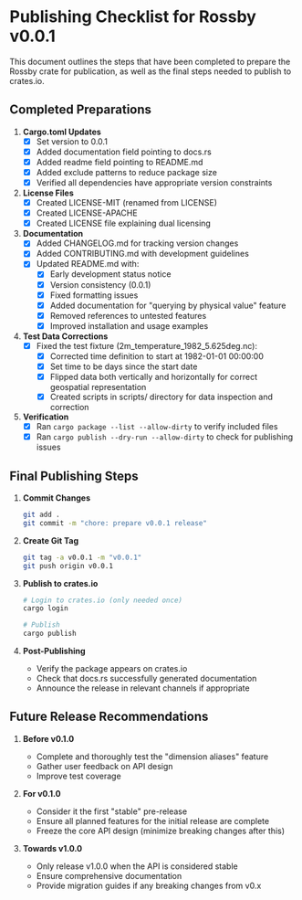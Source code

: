 # Publishing Checklist for Rossby v0.0.1

This document outlines the steps that have been completed to prepare the Rossby crate for publication, as well as the final steps needed to publish to crates.io.

## Completed Preparations

1. **Cargo.toml Updates**
   - [x] Set version to 0.0.1
   - [x] Added documentation field pointing to docs.rs
   - [x] Added readme field pointing to README.md
   - [x] Added exclude patterns to reduce package size
   - [x] Verified all dependencies have appropriate version constraints

2. **License Files**
   - [x] Created LICENSE-MIT (renamed from LICENSE)
   - [x] Created LICENSE-APACHE
   - [x] Created LICENSE file explaining dual licensing

3. **Documentation**
   - [x] Added CHANGELOG.md for tracking version changes
   - [x] Added CONTRIBUTING.md with development guidelines
   - [x] Updated README.md with:
     - [x] Early development status notice
     - [x] Version consistency (0.0.1)
     - [x] Fixed formatting issues
     - [x] Added documentation for "querying by physical value" feature
     - [x] Removed references to untested features
     - [x] Improved installation and usage examples

4. **Test Data Corrections**
   - [x] Fixed the test fixture (2m_temperature_1982_5.625deg.nc):
     - [x] Corrected time definition to start at 1982-01-01 00:00:00
     - [x] Set time to be days since the start date
     - [x] Flipped data both vertically and horizontally for correct geospatial representation
     - [x] Created scripts in scripts/ directory for data inspection and correction

5. **Verification**
   - [x] Ran `cargo package --list --allow-dirty` to verify included files
   - [x] Ran `cargo publish --dry-run --allow-dirty` to check for publishing issues

## Final Publishing Steps

1. **Commit Changes**
   ```bash
   git add .
   git commit -m "chore: prepare v0.0.1 release"
   ```

2. **Create Git Tag**
   ```bash
   git tag -a v0.0.1 -m "v0.0.1"
   git push origin v0.0.1
   ```

3. **Publish to crates.io**
   ```bash
   # Login to crates.io (only needed once)
   cargo login

   # Publish
   cargo publish
   ```

4. **Post-Publishing**
   - Verify the package appears on crates.io
   - Check that docs.rs successfully generated documentation
   - Announce the release in relevant channels if appropriate

## Future Release Recommendations

1. **Before v0.1.0**
   - Complete and thoroughly test the "dimension aliases" feature
   - Gather user feedback on API design
   - Improve test coverage

2. **For v0.1.0**
   - Consider it the first "stable" pre-release
   - Ensure all planned features for the initial release are complete
   - Freeze the core API design (minimize breaking changes after this)

3. **Towards v1.0.0**
   - Only release v1.0.0 when the API is considered stable
   - Ensure comprehensive documentation
   - Provide migration guides if any breaking changes from v0.x
